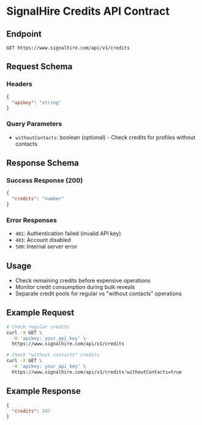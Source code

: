 # SignalHire Credits API Contract

## Endpoint
`GET https://www.signalhire.com/api/v1/credits`

## Request Schema

### Headers
```json
{
  "apikey": "string"
}
```

### Query Parameters
- `withoutContacts`: boolean (optional) - Check credits for profiles without contacts

## Response Schema

### Success Response (200)
```json
{
  "credits": "number"
}
```

### Error Responses
- `401`: Authentication failed (invalid API key)
- `403`: Account disabled
- `500`: Internal server error

## Usage
- Check remaining credits before expensive operations
- Monitor credit consumption during bulk reveals
- Separate credit pools for regular vs "without contacts" operations

## Example Request
```bash
# Check regular credits
curl -X GET \
  -H 'apikey: your_api_key' \
  https://www.signalhire.com/api/v1/credits

# Check "without contacts" credits  
curl -X GET \
  -H 'apikey: your_api_key' \
  https://www.signalhire.com/api/v1/credits?withoutContacts=true
```

## Example Response
```json
{
  "credits": 247
}
```

